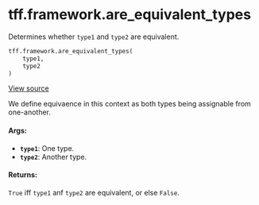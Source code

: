 <div itemscope itemtype="http://developers.google.com/ReferenceObject">
<meta itemprop="name" content="tff.framework.are_equivalent_types" />
<meta itemprop="path" content="Stable" />
</div>

# tff.framework.are_equivalent_types

Determines whether `type1` and `type2` are equivalent.

```python
tff.framework.are_equivalent_types(
    type1,
    type2
)
```

<a target="_blank" href="http://github.com/tensorflow/federated/tree/master/tensorflow_federated/python/core/impl/type_utils.py">View
source</a>

<!-- Placeholder for "Used in" -->

We define equivaence in this context as both types being assignable from
one-another.

#### Args:

*   <b>`type1`</b>: One type.
*   <b>`type2`</b>: Another type.

#### Returns:

`True` iff `type1` anf `type2` are equivalent, or else `False`.
